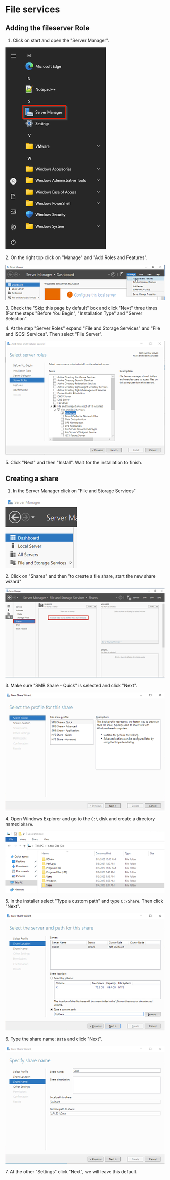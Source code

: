 # File services

## Adding the fileserver Role

1. Click on start and open the "Server Manager".

![](<../../../.gitbook/assets/afbeelding (19).png>)

2\. On the right top click on "Manage" and "Add Roles and Features".

![](<../../../.gitbook/assets/afbeelding (9).png>)

3\. Check the "Skip this page by default" box and click "Next" three times (For the steps "Before You Begin", "Installation Type" and "Server Selection".

4\. At the step "Server Roles" expand "File and Storage Services" and "File and ISCSI Services". Then select "File Server".

![](<../../../.gitbook/assets/afbeelding (38).png>)

5\. Click "Next" and then "Install". Wait for the installation to finish.

## Creating a share

1. In the Server Manager click on "File and Storage Services"

![](<../../../.gitbook/assets/afbeelding (4).png>)

2\. Click on "Shares" and then "to create a file share, start the new share wizard"

![](<../../../.gitbook/assets/afbeelding (6).png>)

3\. Make sure "SMB Share - Quick" is selected and click "Next".

![](<../../../.gitbook/assets/afbeelding (2).png>)

4\. Open Windows Explorer and go to the `C:\` disk and create a directory named `Share`.

![](<../../../.gitbook/assets/afbeelding (36).png>)

5\. In the installer select "Type a custom path" and type `C:\Share`. Then click "Next".

![](../../../.gitbook/assets/afbeelding.png)

6\. Type the share name: `Data` and click "Next".

![](<../../../.gitbook/assets/afbeelding (17).png>)

7\. At the other "Settings" click "Next", we will leave this default.


